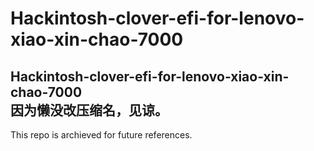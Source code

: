 # Hackintosh-clover-efi-for-lenovo-xiao-xin-chao-7000
Hackintosh-clover-efi-for-lenovo-xiao-xin-chao-7000  
因为懒没改压缩名，见谅。
----------------------------
This repo is archieved for future references.
